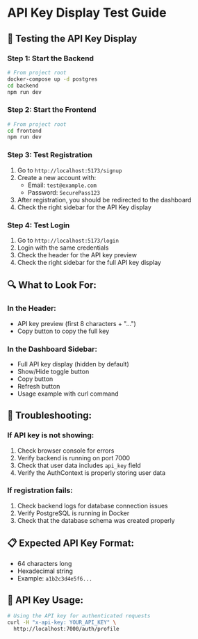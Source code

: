 # API Key Display Test Guide

## 🧪 **Testing the API Key Display**

### Step 1: Start the Backend
```bash
# From project root
docker-compose up -d postgres
cd backend
npm run dev
```

### Step 2: Start the Frontend
```bash
# From project root
cd frontend
npm run dev
```

### Step 3: Test Registration
1. Go to `http://localhost:5173/signup`
2. Create a new account with:
   - Email: `test@example.com`
   - Password: `SecurePass123`
3. After registration, you should be redirected to the dashboard
4. Check the right sidebar for the API Key display

### Step 4: Test Login
1. Go to `http://localhost:5173/login`
2. Login with the same credentials
3. Check the header for the API key preview
4. Check the right sidebar for the full API key display

## 🔍 **What to Look For:**

### In the Header:
- API key preview (first 8 characters + "...")
- Copy button to copy the full key

### In the Dashboard Sidebar:
- Full API key display (hidden by default)
- Show/Hide toggle button
- Copy button
- Refresh button
- Usage example with curl command

## 🐛 **Troubleshooting:**

### If API key is not showing:
1. Check browser console for errors
2. Verify backend is running on port 7000
3. Check that user data includes `api_key` field
4. Verify the AuthContext is properly storing user data

### If registration fails:
1. Check backend logs for database connection issues
2. Verify PostgreSQL is running in Docker
3. Check that the database schema was created properly

## 📋 **Expected API Key Format:**
- 64 characters long
- Hexadecimal string
- Example: `a1b2c3d4e5f6...`

## 🔧 **API Key Usage:**
```bash
# Using the API key for authenticated requests
curl -H "x-api-key: YOUR_API_KEY" \
  http://localhost:7000/auth/profile
``` 